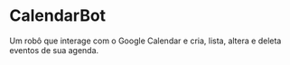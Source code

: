 # CalendarBot
Um robô que interage com o Google Calendar e cria, lista, altera e deleta eventos de sua agenda.
